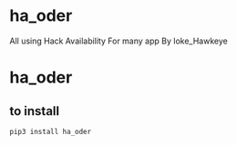 # ha_oder
All using Hack Availability For many app By loke_Hawkeye
# ha_oder
## to install
```bash
pip3 install ha_oder
```